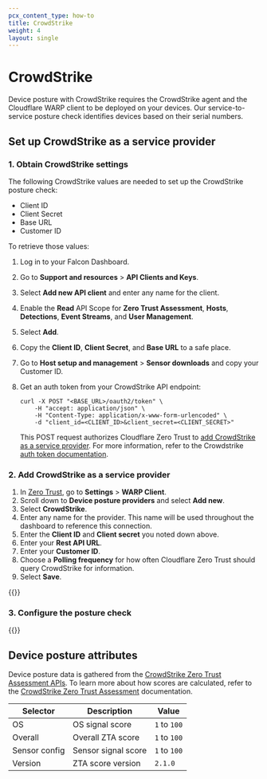 ```yaml
---
pcx_content_type: how-to
title: CrowdStrike
weight: 4
layout: single
---
```


# CrowdStrike

Device posture with CrowdStrike requires the CrowdStrike agent and the Cloudflare WARP client to be deployed on your devices. Our service-to-service posture check identifies devices based on their serial numbers.

## Set up CrowdStrike as a service provider

### 1. Obtain CrowdStrike settings

The following CrowdStrike values are needed to set up the CrowdStrike posture check:

- Client ID
- Client Secret
- Base URL
- Customer ID

To retrieve those values:

1. Log in to your Falcon Dashboard.
2. Go to **Support and resources** > **API Clients and Keys**.
3. Select **Add new API client** and enter any name for the client.
4. Enable the **Read** API Scope for **Zero Trust Assessment**, **Hosts**, **Detections**, **Event Streams**, and **User Management**.
5. Select **Add**.
6. Copy the **Client ID**, **Client Secret**, and **Base URL** to a safe place.
7. Go to **Host setup and management** > **Sensor downloads** and copy your Customer ID.
8. Get an auth token from your CrowdStrike API endpoint:

   ```curl
   curl -X POST "<BASE_URL>/oauth2/token" \
       -H "accept: application/json" \
       -H "Content-Type: application/x-www-form-urlencoded" \
       -d "client_id=<CLIENT_ID>&client_secret=<CLIENT_SECRET>"
   ```

   This POST request authorizes Cloudflare Zero Trust to [add CrowdStrike as a service provider](#2-add-crowdstrike-as-a-service-provider). For more information, refer to the Crowdstrike [auth token documentation](https://falcon.us-2.crowdstrike.com/documentation/93/oauth2-auth-token-apis).

### 2. Add CrowdStrike as a service provider

1. In [Zero Trust](https://one.dash.cloudflare.com), go to **Settings** > **WARP Client**.
2. Scroll down to **Device posture providers** and select **Add new**.
3. Select **CrowdStrike**.
4. Enter any name for the provider. This name will be used throughout the dashboard to reference this connection.
5. Enter the **Client ID** and **Client secret** you noted down above.
6. Enter your **Rest API URL**.
7. Enter your **Customer ID**.
8. Choose a **Polling frequency** for how often Cloudflare Zero Trust should query CrowdStrike for information.
9. Select **Save**.

{{<render file="posture/_test-posture-provider.md">}}

### 3. Configure the posture check

{{<render file="posture/_configure-posture-check.md" withParameters="Crowdstrike">}}

## Device posture attributes

Device posture data is gathered from the [CrowdStrike Zero Trust Assessment APIs](https://falcon.us-2.crowdstrike.com/documentation/156/zero-trust-assessment-apis). To learn more about how scores are calculated, refer to the [CrowdStrike Zero Trust Assessment](https://falcon.us-2.crowdstrike.com/documentation/138/zero-trust-assessment) documentation.

| Selector      | Description         | Value        |
| ------------- | ------------------- | ------------ |
| OS            | OS signal score     | `1` to `100` |
| Overall       | Overall ZTA score   | `1` to `100` |
| Sensor config | Sensor signal score | `1` to `100` |
| Version       | ZTA score version   | `2.1.0`      |
